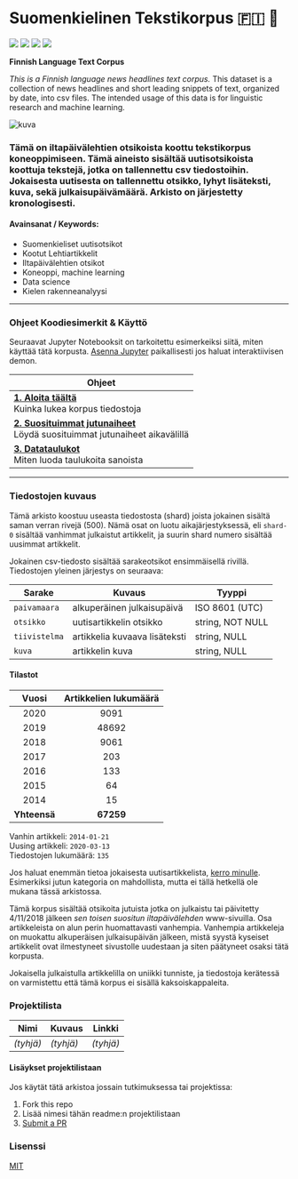 # Suomenkielinen Tekstikorpus 🇫🇮 📰

<img src='https://img.shields.io/github/commit-activity/m/nkrusch/fi-news-corpus' /> <img src='https://img.shields.io/github/last-commit/nkrusch/fi-news-corpus' /> <img src="https://img.shields.io/github/issues/nkrusch/fi-news-corpus" /> <img src='https://img.shields.io/github/repo-size/nkrusch/fi-news-corpus' />

**Finnish Language Text Corpus**

*This is a Finnish language news headlines text corpus.* This dataset is a collection of news headlines and short leading snippets of text, organized by date, into csv files. The intended usage of this data is for linguistic research and machine learning.

<img src='https://i.imgur.com/KlXF2d8.png' alt='kuva' />

### Tämä on iltapäivälehtien otsikoista koottu tekstikorpus koneoppimiseen. Tämä aineisto sisältää uutisotsikoista koottuja tekstejä, jotka on tallennettu csv tiedostoihin. Jokaisesta uutisesta on tallennettu otsikko, lyhyt lisäteksti, kuva, sekä julkaisupäivämäärä. Arkisto on järjestetty kronologisesti.

#### Avainsanat / Keywords:

- Suomenkieliset uutisotsikot
- Kootut Lehtiartikkelit
- Iltapäivälehtien otsikot
- Koneoppi, machine learning
- Data science
- Kielen rakenneanalyysi

--- 

### Ohjeet Koodiesimerkit & Käyttö

Seuraavat Jupyter Notebooksit on tarkoitettu esimerkeiksi siitä, miten käyttää tätä korpusta. [Asenna Jupyter](https://jupyter.org/install.html) paikallisesti jos haluat interaktiivisen demon.

| Ohjeet |
| --- |
| **[1. Aloita täältä](/examples/getting_started.ipynb)**<br/>Kuinka lukea korpus tiedostoja |
| **[2. Suosituimmat jutunaiheet](/examples/word_frequency.ipynb)**<br/>Löydä suosituimmat jutunaiheet aikavälillä |
| **[3. Datataulukot](/examples/plotting_frequencies.ipynb)**<br/>Miten luoda taulukoita sanoista | 
---

### Tiedostojen kuvaus

Tämä arkisto koostuu useasta tiedostosta (shard) joista jokainen sisältä saman verran rivejä (500). Nämä osat on luotu aikajärjestyksessä, eli `shard-0` sisältää vanhimmat julkaistut artikkelit, ja suurin shard numero sisältää uusimmat artikkelit. 
 
Jokainen csv-tiedosto sisältää sarakeotsikot ensimmäisellä rivillä. Tiedostojen yleinen järjestys on seuraava:

| Sarake | Kuvaus | Tyyppi | 
| --- | --- | --- | 
|`paivamaara` | alkuperäinen julkaisupäivä | ISO 8601 (UTC) |
|`otsikko` | uutisartikkelin otsikko | string, NOT NULL |
|`tiivistelma` | artikkelia kuvaava lisäteksti | string, NULL |
|`kuva` | artikkelin kuva | string, NULL |


#### Tilastot

| Vuosi | Artikkelien lukumäärä |
| :---: | :---: |
| 2020 |  9091 |
| 2019 |  48692 |
| 2018 |  9061 |
| 2017 |  203 |
| 2016 |  133 |
| 2015 |  64 |
| 2014 |  15 |
| **Yhteensä** | **67259** |

Vanhin artikkeli: `2014-01-21` <br/>
Uusing artikkeli: `2020-03-13` <br/>
Tiedostojen lukumäärä: `135`

Jos haluat enemmän tietoa jokaisesta uutisartikkelista, [kerro minulle](https://github.com/nkrusch/fi-news-corpus/issues). Esimerkiksi jutun kategoria on mahdollista, mutta ei tällä hetkellä ole mukana tässä arkistossa.

Tämä korpus sisältää otsikoita jutuista jotka on julkaistu tai päivitetty 4/11/2018 jälkeen *sen toisen suositun iltapäivälehden* www-sivuilla. Osa artikkeleista on alun perin huomattavasti vanhempia. Vanhempia artikkeleja on muokattu alkuperäisen julkaisupäivän jälkeen, mistä syystä kyseiset artikkelit ovat ilmestyneet sivustolle uudestaan ja siten päätyneet osaksi tätä korpusta. 

Jokaisella julkaistulla artikkelilla on uniikki tunniste, ja tiedostoja kerätessä on varmistettu että tämä korpus ei sisällä kaksoiskappaleita.

### Projektilista

Nimi | Kuvaus | Linkki
--- | --- | ---
*(tyhjä)* | *(tyhjä)* | *(tyhjä)*


#### Lisäykset projektilistaan 
 
Jos käytät tätä arkistoa jossain tutkimuksessa tai projektissa:

1. Fork this repo
2. Lisää nimesi tähän readme:n projektilistaan 
3. [Submit a PR](https://github.com/nkrusch/fi-news-corpus/pulls)

### Lisenssi

[MIT](/LICENSE)
